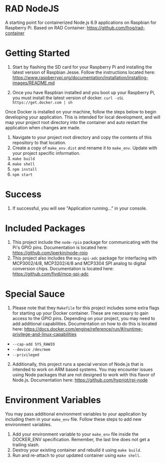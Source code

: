 # RAD NodeJS

A starting point for containerized Node.js 6.9 applications on Raspbian for Raspberry Pi.  Based on RAD Container:  https://github.com/frog/rad-container

# Getting Started
1.  Start by flashing the SD card for your Raspberry Pi and installing the latest version of Raspbian Jesse.  Follow the instructions located here:  https://www.raspberrypi.org/documentation/installation/installing-images/README.md

2.  Once you have Raspbian installed and you boot up your Raspberry Pi, you must install the latest version of docker.  `curl -sSL https://get.docker.com | sh`

Once Docker is installed on your machine, follow the steps below to begin developing your application.  This is intended for local development, and will map your project root directory into the container and auto restart the application when changes are made.

1.  Navigate to your project root directory and copy the contents of this repository to that location.
2.  Create a copy of `make_env.dist` and rename it to `make_env`.  Update with your project specific information.
3.  `make build`
4.  `make shell`
5.  `npm install`
6.  `npm start`

# Success
1.  If successful, you will see "Application running..." in your console.

# Included Packages
1.  This project include the `node-rpio` package for communicating with the Pi's GPIO pins.  Documentation is located here:  https://github.com/jperkin/node-rpio
2.  This project also includes the `mcp-api-adc` package for interfacing with MCP3002/4/8, MCP3202/4/8 and MCP3304 SPI analog to digital conversion chips.  Documentation is located here:  https://github.com/fivdi/mcp-spi-adc

# Special Sauce
1.  Please note that they `Makefile` for this project includes some extra flags for starting up your Docker container.  These are necessary to gain access to the GPIO pins.  Depending on your project, you may need to add additional capabilities.  Documentation on how to do this is located here:  https://docs.docker.com/engine/reference/run/#/runtime-privilege-and-linux-capabilities 
-  `--cap-add SYS_RAWIO` 
-  `--device /dev/mem`
-  `--privileged`

2.  Additionally, this project runs a special version of Node.js that is intended to work on ARM based systems.  You may encounter issues using Node packages that are not designed to work with this flavor of Node.js.  Documentation here:  https://github.com/hypriot/rpi-node

# Environment Variables

You may pass additional environment variables to your application by including them in your `make_env` file.  Follow these steps to add new environment variables.

1.  Add your environment variable to your `make_env` file inside the DOCKER_ENV specification.  Remember, the last line does not get a trailing slash.
2.  Destroy your existing container and rebuild it using `make build`.
3.  Run and re-attach to your updated container using `make shell`.